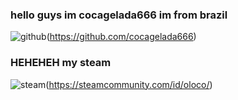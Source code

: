 ### hello guys im cocagelada666 im from brazil
![github](https://img.shields.io/badge/GitHub-100000?style=for-the-badge&logo=github&logoColor=white)(https://github.com/cocagelada666) 
### HEHEHEH my steam
![steam](https://img.shields.io/badge/Steam-000000?style=for-the-badge&logo=steam&logoColor=white)(https://steamcommunity.com/id/oloco/)



